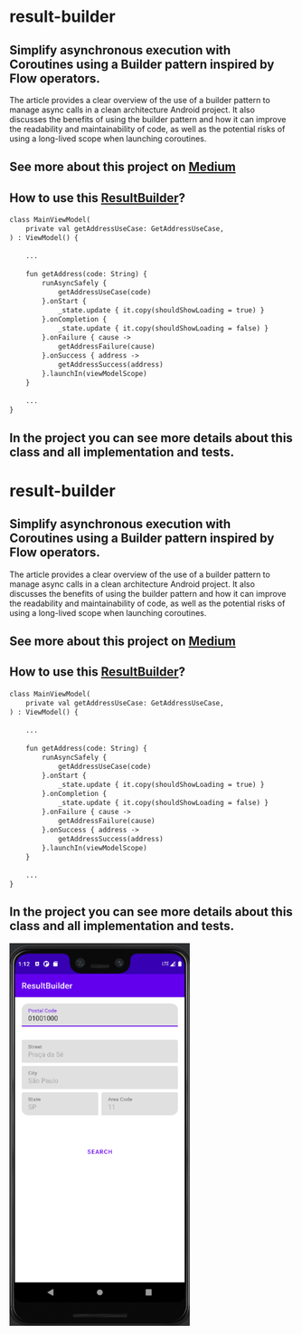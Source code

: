 # result-builder
## Simplify asynchronous execution with Coroutines using a Builder pattern inspired by Flow operators.

The article provides a clear overview of the use of a builder pattern to manage async calls in a clean architecture Android project. It also discusses the benefits of using the builder pattern and how it can improve the readability and maintainability of code, as well as the potential risks of using a long-lived scope when launching coroutines.

##  See more about this project on [Medium](https://medium.com/@costa.fbo/exploring-the-use-of-a-builder-pattern-for-managing-async-calls-in-a-clean-architecture-android-a4512c24bdc6)

## How to use this [ResultBuilder](https://github.com/F4bioo/result-builder/blob/5cb52ba3b0dba436faf3dc91b93c530003043c14/app/src/main/java/com/fappslab/resultbuilder/arch/resultbuilder/ResultBuilder.kt)?

```plaintext
class MainViewModel(
    private val getAddressUseCase: GetAddressUseCase,
) : ViewModel() {

    ...

    fun getAddress(code: String) {
        runAsyncSafely {
            getAddressUseCase(code)
        }.onStart {
            _state.update { it.copy(shouldShowLoading = true) }
        }.onCompletion {
            _state.update { it.copy(shouldShowLoading = false) }
        }.onFailure { cause ->
            getAddressFailure(cause)
        }.onSuccess { address ->
            getAddressSuccess(address)
        }.launchIn(viewModelScope)
    }

    ...
}
```

## In the project you can see more details about this class and all implementation and tests.

# result-builder
## Simplify asynchronous execution with Coroutines using a Builder pattern inspired by Flow operators.

The article provides a clear overview of the use of a builder pattern to manage async calls in a clean architecture Android project. It also discusses the benefits of using the builder pattern and how it can improve the readability and maintainability of code, as well as the potential risks of using a long-lived scope when launching coroutines.

##  See more about this project on [Medium](https://medium.com/@costa.fbo/exploring-the-use-of-a-builder-pattern-for-managing-async-calls-in-a-clean-architecture-android-a4512c24bdc6)

## How to use this [ResultBuilder](https://github.com/F4bioo/result-builder/blob/5cb52ba3b0dba436faf3dc91b93c530003043c14/app/src/main/java/com/fappslab/resultbuilder/arch/resultbuilder/ResultBuilder.kt)?

```plaintext
class MainViewModel(
    private val getAddressUseCase: GetAddressUseCase,
) : ViewModel() {

    ...

    fun getAddress(code: String) {
        runAsyncSafely {
            getAddressUseCase(code)
        }.onStart {
            _state.update { it.copy(shouldShowLoading = true) }
        }.onCompletion {
            _state.update { it.copy(shouldShowLoading = false) }
        }.onFailure { cause ->
            getAddressFailure(cause)
        }.onSuccess { address ->
            getAddressSuccess(address)
        }.launchIn(viewModelScope)
    }

    ...
}
```

## In the project you can see more details about this class and all implementation and tests.


![image](images/main-screen.png)

